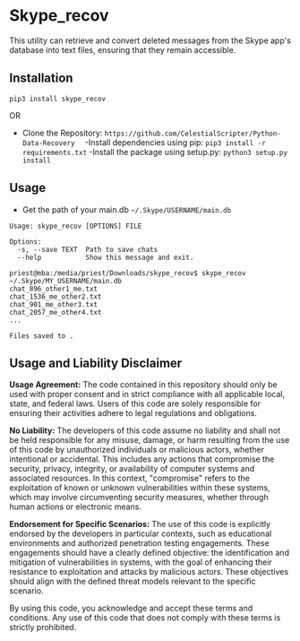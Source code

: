 # Skype_recov
This utility can retrieve and convert deleted messages from the Skype app's database into text files, ensuring that they remain accessible.

## Installation
`pip3 install skype_recov `

OR 
- Clone the Repository:
  `https://github.com/CelestialScripter/Python-Data-Recovery  `
-Install dependencies using pip:
  `pip3 install -r requirements.txt`
-Install the package using setup.py:
  `python3 setup.py install`
## Usage
- Get the path of your main.db
`~/.Skype/USERNAME/main.db`
``` priest@mba:/media/priest/Downloads/skype_recov$ skype_recov --help
Usage: skype_recov [OPTIONS] FILE

Options:
  -s, --save TEXT  Path to save chats
  --help           Show this message and exit.

priest@mba:/media/priest/Downloads/skype_recov$ skype_recov ~/.Skype/MY_USERNAME/main.db
chat_896_other1_me.txt
chat_1536_me_other2.txt
chat_901_me_other3.txt
chat_2057_me_other4.txt
...

Files saved to .

```
## Usage and Liability Disclaimer

**Usage Agreement:** The code contained in this repository should only be used with proper consent and in strict compliance with all applicable local, state, and federal laws. Users of this code are solely responsible for ensuring their activities adhere to legal regulations and obligations.

**No Liability:** The developers of this code assume no liability and shall not be held responsible for any misuse, damage, or harm resulting from the use of this code by unauthorized individuals or malicious actors, whether intentional or accidental. This includes any actions that compromise the security, privacy, integrity, or availability of computer systems and associated resources. In this context, "compromise" refers to the exploitation of known or unknown vulnerabilities within these systems, which may involve circumventing security measures, whether through human actions or electronic means.

**Endorsement for Specific Scenarios:** The use of this code is explicitly endorsed by the developers in particular contexts, such as educational environments and authorized penetration testing engagements. These engagements should have a clearly defined objective: the identification and mitigation of vulnerabilities in systems, with the goal of enhancing their resistance to exploitation and attacks by malicious actors. These objectives should align with the defined threat models relevant to the specific scenario.

By using this code, you acknowledge and accept these terms and conditions. Any use of this code that does not comply with these terms is strictly prohibited.


